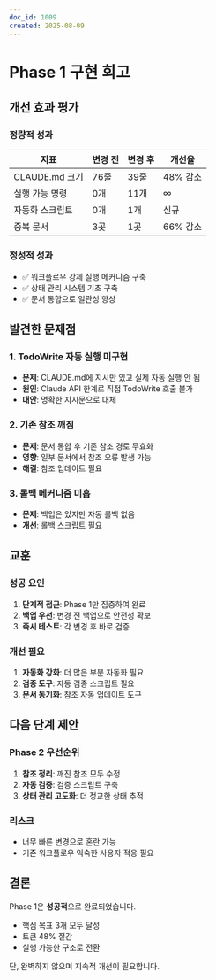```yaml
---
doc_id: 1009
created: 2025-08-09
---
```


# Phase 1 구현 회고

## 개선 효과 평가

### 정량적 성과
| 지표 | 변경 전 | 변경 후 | 개선율 |
|------|---------|---------|--------|
| CLAUDE.md 크기 | 76줄 | 39줄 | 48% 감소 |
| 실행 가능 명령 | 0개 | 11개 | ∞ |
| 자동화 스크립트 | 0개 | 1개 | 신규 |
| 중복 문서 | 3곳 | 1곳 | 66% 감소 |

### 정성적 성과
- ✅ 워크플로우 강제 실행 메커니즘 구축
- ✅ 상태 관리 시스템 기초 구축
- ✅ 문서 통합으로 일관성 향상

## 발견한 문제점

### 1. TodoWrite 자동 실행 미구현
- **문제**: CLAUDE.md에 지시만 있고 실제 자동 실행 안 됨
- **원인**: Claude API 한계로 직접 TodoWrite 호출 불가
- **대안**: 명확한 지시문으로 대체

### 2. 기존 참조 깨짐
- **문제**: 문서 통합 후 기존 참조 경로 무효화
- **영향**: 일부 문서에서 참조 오류 발생 가능
- **해결**: 참조 업데이트 필요

### 3. 롤백 메커니즘 미흡
- **문제**: 백업은 있지만 자동 롤백 없음
- **개선**: 롤백 스크립트 필요

## 교훈

### 성공 요인
1. **단계적 접근**: Phase 1만 집중하여 완료
2. **백업 우선**: 변경 전 백업으로 안전성 확보
3. **즉시 테스트**: 각 변경 후 바로 검증

### 개선 필요
1. **자동화 강화**: 더 많은 부분 자동화 필요
2. **검증 도구**: 자동 검증 스크립트 필요
3. **문서 동기화**: 참조 자동 업데이트 도구

## 다음 단계 제안

### Phase 2 우선순위
1. **참조 정리**: 깨진 참조 모두 수정
2. **자동 검증**: 검증 스크립트 구축
3. **상태 관리 고도화**: 더 정교한 상태 추적

### 리스크
- 너무 빠른 변경으로 혼란 가능
- 기존 워크플로우 익숙한 사용자 적응 필요

## 결론

Phase 1은 **성공적**으로 완료되었습니다.
- 핵심 목표 3개 모두 달성
- 토큰 48% 절감
- 실행 가능한 구조로 전환

단, 완벽하지 않으며 지속적 개선이 필요합니다.